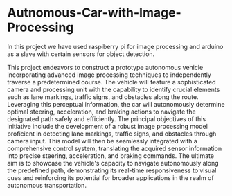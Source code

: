 # Autnomous-Car-with-Image-Processing
In this project we have used raspiberry pi for image processing and arduino as a slave with certain sensors for object detection.

This project endeavors to construct a prototype autonomous vehicle incorporating advanced image processing techniques to independently traverse a predetermined course. The vehicle will feature a sophisticated camera and processing unit with the capability to identify crucial elements such as lane markings, traffic signs, and obstacles along the route. Leveraging this perceptual information, the car will autonomously determine optimal steering, acceleration, and braking actions to navigate the designated path safely and efficiently. 
The principal objectives of this initiative include the development of a robust image processing model proficient in detecting lane markings, traffic signs, and obstacles through camera input. This model will then be seamlessly integrated with a comprehensive control system, translating the acquired sensor information into precise steering, acceleration, and braking commands. The ultimate aim is to showcase the vehicle's capacity to navigate autonomously along the predefined path, demonstrating its real-time responsiveness to visual cues and reinforcing its potential for broader applications in the realm of autonomous transportation.
